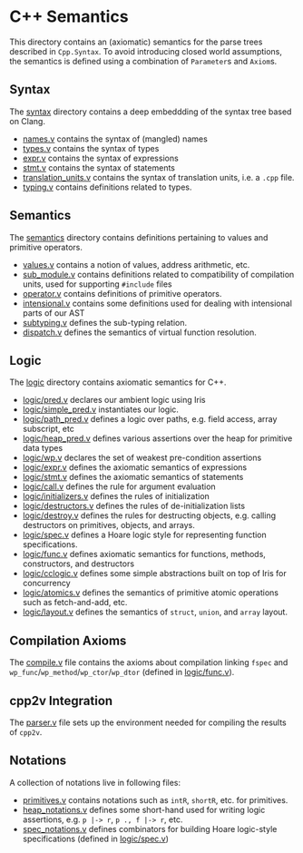C++ Semantics
==

This directory contains an (axiomatic) semantics for the parse trees described in `Cpp.Syntax`.
To avoid introducing closed world assumptions, the semantics is defined using a combination of `Parameter`s and `Axiom`s.

## Syntax
The [syntax](syntax) directory contains a deep embeddding of the syntax tree based on Clang.

- [names.v](syntax/names.v) contains the syntax of (mangled) names
- [types.v](syntax/types.v) contains the syntax of types
- [expr.v](syntax/expr.v) contains the syntax of expressions
- [stmt.v](syntax/stmt.v) contains the syntax of statements
- [translation_units.v](syntax/translation_units.v) contains the syntax of translation units, i.e. a `.cpp` file.
- [typing.v](syntax/typing.v) contains definitions related to types.

## Semantics
The [semantics](semantics) directory contains definitions pertaining to values and
primitive operators.

- [values.v](semantics/values.v) contains a notion of values, address arithmetic, etc.
- [sub_module.v](semantics/sub_module.v) contains definitions related to compatibility of compilation units, used for supporting `#include` files
- [operator.v](semantics/operator.v) contains definitions of primitive operators.
- [intensional.v](semantics/intensional.v) contains some definitions used for dealing with intensional parts of our AST
- [subtyping.v](semantics/subtyping.v) defines the sub-typing relation.
- [dispatch.v](semantics/dispatch.v) defines the semantics of virtual function resolution.


## Logic
The [logic](logic) directory contains axiomatic semantics for C++.

- [logic/pred.v](logic/pred.v) declares our ambient logic using Iris
- [logic/simple_pred.v](logic/simple_pred.v) instantiates our logic.
- [logic/path_pred.v](logic/path_pred.v) defines a logic over paths, e.g. field access, array subscript, etc
- [logic/heap_pred.v](logic/heap_pred.v) defines various assertions over the heap for primitive data types
- [logic/wp.v](logic/wp.v) declares the set of weakest pre-condition assertions
- [logic/expr.v](logic/expr.v) defines the axiomatic semantics of expressions
- [logic/stmt.v](logic/stmt.v) defines the axiomatic semantics of statements
- [logic/call.v](logic/call.v) defines the rule for argument evaluation
- [logic/initializers.v](logic/initializers.v) defines the rules of initialization
- [logic/destructors.v](logic/destructors.v) defines the rules of de-initialization lists
- [logic/destroy.v](logic/destroy.v) defines the rules for destructing objects, e.g. calling destructors on primitives, objects, and arrays.
- [logic/spec.v](logic/spec.v) defines a Hoare logic style for representing function specifications.
- [logic/func.v](logic/func.v) defines axiomatic semantics for functions, methods, constructors, and destructors
- [logic/cclogic.v](logic/cclogic.v) defines some simple abstractions built on top of Iris for concurrency
- [logic/atomics.v](logic/atomics.v) defines the semantics of primitive atomic operations such as fetch-and-add, etc.
- [logic/layout.v](logic/layout.v) defines the semantics of `struct`, `union`, and `array` layout.


## Compilation Axioms
The [compile.v](compile.v) file contains the axioms about compilation linking `fspec` and `wp_func`/`wp_method`/`wp_ctor`/`wp_dtor` (defined in [logic/func.v](logic/func.v)).

## cpp2v Integration
The [parser.v](parser.v) file sets up the environment needed for compiling the results of `cpp2v`.

## Notations
A collection of notations live in following files:
- [primitives.v](primitives.v) contains notations such as `intR`, `shortR`, etc. for primitives.
- [heap_notations.v](heap_notations.v) defines some short-hand used for writing logic assertions, e.g. `p |-> r`, `p ., f |-> r`, etc.
- [spec_notations.v](spec_notations.v) defines combinators for building Hoare logic-style specifications (defined in [logic/spec.v](logic/spec.v))
